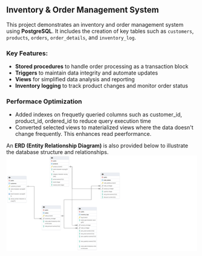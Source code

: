 ## Inventory & Order Management System

This project demonstrates an inventory and order management system using **PostgreSQL**. It includes the creation of key tables such as `customers`, `products`, `orders`, `order_details`, and `inventory_log`. 

### Key Features:
- **Stored procedures** to handle order processing as a transaction block
- **Triggers** to maintain data integrity and automate updates
- **Views** for simplified data analysis and reporting
- **Inventory logging** to track product changes and monitor order status


### Performace Optimization
- Added indexes on frequetly queried columns such as customer_id, product_id, ordered_id to reduce query execution time
- Converted selected views to materialized views where the data doesn't change frequently. This enhances read peerformance.

An **ERD (Entity Relationship Diagram)** is also provided below to illustrate the database structure and relationships.
![](./ER-Diagram.png)
